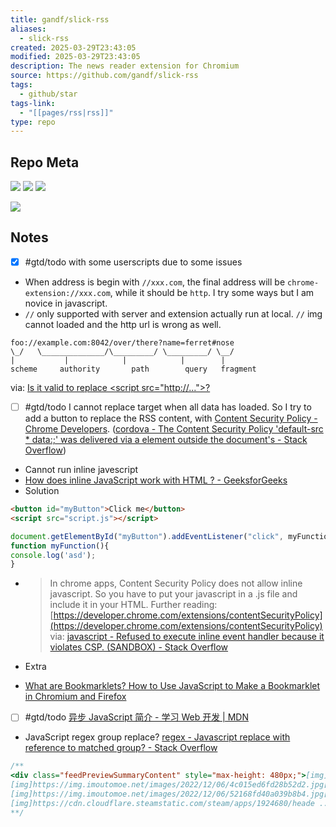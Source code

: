```yaml
---
title: gandf/slick-rss
aliases:
  - slick-rss
created: 2025-03-29T23:43:05
modified: 2025-03-29T23:43:05
description: The news reader extension for Chromium
source: https://github.com/gandf/slick-rss
tags:
  - github/star
tags-link:
  - "[[pages/rss|rss]]"
type: repo
---
```

## Repo Meta

![](https://img.shields.io/github/stars/gandf/slick-rss?style=for-the-badge&label=stars) ![](https://img.shields.io/github/repo-size/gandf/slick-rss?style=for-the-badge&label=size) ![](https://img.shields.io/github/created-at/gandf/slick-rss?style=for-the-badge&label=since)

[![](https://github-readme-stats.vercel.app/api/pin/?username=gandf&repo=slick-rss&bg_color=00000000)](https://github.com/gandf/slick-rss)

## Notes


- [x] #gtd/todo with some userscripts due to some issues
- When address is begin with `//xxx.com`, the final address will be `chrome-extension://xxx.com`, while it should be `http`. I try some ways but I am novice in javascript.
- `//` only supported with server and extension actually run at local. `//` img cannot loaded and the http url is wrong as well.

```
foo://example.com:8042/over/there?name=ferret#nose
\_/   \______________/\_________/ \_________/ \__/
|           |            |            |        |
scheme     authority       path        query   fragment
```

via: [Is it valid to replace \<script src="http://...">?](https://stackoverflow.com/questions/550038/is-it-valid-to-replace-http-with-in-a-script-src-http)

- [ ] #gtd/todo I cannot replace target when all data has loaded. So I try to add a button to replace the RSS content, with [Content Security Policy - Chrome Developers](https://developer.chrome.com/docs/apps/contentSecurityPolicy/#relaxing-inline-script).
([cordova - The Content Security Policy 'default-src * data:;' was delivered via a  element outside the document's  - Stack Overflow](https://stackoverflow.com/questions/39657544/the-content-security-policy-default-src-data-was-delivered-via-a-meta-el))
- Cannot run inline javescript
- [How does inline JavaScript work with HTML ? - GeeksforGeeks](https://www.geeksforgeeks.org/how-does-inline-javascript-work-with-html/)
- Solution

```html
<button id="myButton">Click me</button>
<script src="script.js"></script>
```

```js
document.getElementById("myButton").addEventListener("click", myFunction);
function myFunction(){
console.log('asd');
}
```

- > In chrome apps, Content Security Policy does not allow inline javascript. So you have to put your javascript in a .js file and include it in your HTML.
Further reading: [https://developer.chrome.com/extensions/contentSecurityPolicy](https://developer.chrome.com/extensions/contentSecurityPolicy)
via: [javascript - Refused to execute inline event handler because it violates CSP. (SANDBOX) - Stack Overflow](https://stackoverflow.com/questions/36324333/refused-to-execute-inline-event-handler-because-it-violates-csp-sandbox)

- Extra
- [What are Bookmarklets? How to Use JavaScript to Make a Bookmarklet in Chromium and Firefox](https://www.freecodecamp.org/news/what-are-bookmarklets/)
- [ ] #gtd/todo [异步 JavaScript 简介 - 学习 Web 开发 | MDN](https://developer.mozilla.org/zh-CN/docs/Learn/JavaScript/Asynchronous/Introducing)
- JavaScript regex group replace?
[regex - Javascript replace with reference to matched group? - Stack Overflow](https://stackoverflow.com/questions/1234712/javascript-replace-with-reference-to-matched-group)

```js
/**
<div class="feedPreviewSummaryContent" style="max-height: 480px;">[img]https://img.imoutomoe.net/images/2022/12/06/35c17455f54a12950.jpg[/img]
[img]https://img.imoutomoe.net/images/2022/12/06/4c015ed6fd28b52d2.jpg[/img]
[img]https://img.imoutomoe.net/images/2022/12/06/52168fd40a039b8b4.jpg[/img]
[img]https://cdn.cloudflare.steamstatic.com/steam/apps/1924680/heade ..</div>
**/
```
